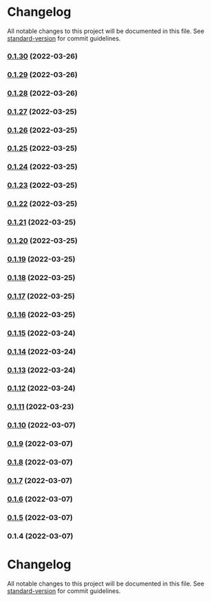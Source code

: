 # Changelog

All notable changes to this project will be documented in this file. See [standard-version](https://github.com/conventional-changelog/standard-version) for commit guidelines.

### [0.1.30](https://github.com/srclaunch/icons/compare/v0.1.29...v0.1.30) (2022-03-26)

### [0.1.29](https://github.com/srclaunch/icons/compare/v0.1.28...v0.1.29) (2022-03-26)

### [0.1.28](https://github.com/srclaunch/icons/compare/v0.1.27...v0.1.28) (2022-03-26)

### [0.1.27](https://github.com/srclaunch/icons/compare/v0.1.26...v0.1.27) (2022-03-25)

### [0.1.26](https://github.com/srclaunch/icons/compare/v0.1.25...v0.1.26) (2022-03-25)

### [0.1.25](https://github.com/srclaunch/icons/compare/v0.1.24...v0.1.25) (2022-03-25)

### [0.1.24](https://github.com/srclaunch/icons/compare/v0.1.23...v0.1.24) (2022-03-25)

### [0.1.23](https://github.com/srclaunch/icons/compare/v0.1.22...v0.1.23) (2022-03-25)

### [0.1.22](https://github.com/srclaunch/icons/compare/v0.1.21...v0.1.22) (2022-03-25)

### [0.1.21](https://github.com/srclaunch/icons/compare/v0.1.20...v0.1.21) (2022-03-25)

### [0.1.20](https://github.com/srclaunch/icons/compare/v0.1.19...v0.1.20) (2022-03-25)

### [0.1.19](https://github.com/srclaunch/icons/compare/v0.1.18...v0.1.19) (2022-03-25)

### [0.1.18](https://github.com/srclaunch/icons/compare/v0.1.17...v0.1.18) (2022-03-25)

### [0.1.17](https://github.com/srclaunch/icons/compare/v0.1.16...v0.1.17) (2022-03-25)

### [0.1.16](https://github.com/srclaunch/icons/compare/v0.1.15...v0.1.16) (2022-03-25)

### [0.1.15](https://github.com/srclaunch/icons/compare/v0.1.14...v0.1.15) (2022-03-24)

### [0.1.14](https://github.com/srclaunch/icons/compare/v0.1.13...v0.1.14) (2022-03-24)

### [0.1.13](https://github.com/srclaunch/icons/compare/v0.1.12...v0.1.13) (2022-03-24)

### [0.1.12](https://github.com/srclaunch/icons/compare/v0.1.11...v0.1.12) (2022-03-24)

### [0.1.11](https://github.com/srclaunch/icons/compare/v0.1.10...v0.1.11) (2022-03-23)

### [0.1.10](https://github.com/srclaunch/icons/compare/v0.1.9...v0.1.10) (2022-03-07)

### [0.1.9](https://github.com/srclaunch/icons/compare/v0.1.8...v0.1.9) (2022-03-07)

### [0.1.8](https://github.com/srclaunch/icons/compare/v0.1.7...v0.1.8) (2022-03-07)

### [0.1.7](https://github.com/srclaunch/icons/compare/v0.1.6...v0.1.7) (2022-03-07)

### [0.1.6](https://github.com/srclaunch/icons/compare/v0.1.5...v0.1.6) (2022-03-07)

### [0.1.5](https://github.com/srclaunch/icons/compare/v0.1.4...v0.1.5) (2022-03-07)

### 0.1.4 (2022-03-07)

# Changelog

All notable changes to this project will be documented in this file. See [standard-version](https://github.com/conventional-changelog/standard-version) for commit guidelines.
